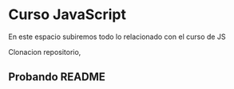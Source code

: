 # Curso JavaScript

En este espacio subiremos todo lo relacionado con el curso de JS


Clonacion repositorio,


## Probando README